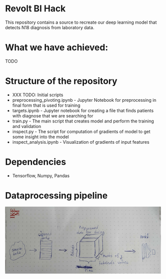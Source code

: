 # Revolt BI Hack

This repository contains a source to recreate our deep learning model
that detects N18 diagnosis from laboratory data.


# What we have achieved:

TODO


# Structure of the repository

* XXX TODO: Initial scripts
* preprocessing_pivoting.ipynb - Jupyter Notebook for preprocessing in final form that is used for training
* targets.ipynb - Jupyter notebook for creating a file that finds patients with diagnose that we are searching for
* train.py - The main script that creates model and perform the training and validation
* inspect.py - The script for computation of gradients of model to get some insight into the model
* inspect_analysis.ipynb - Visualization of gradients of input features


# Dependencies

* Tensorflow, Numpy, Pandas


# Dataprocessing pipeline

![Pipeline](imgs/arch.jpg)
